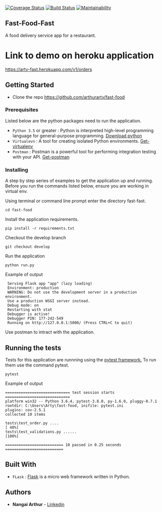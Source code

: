 [![Coverage Status](https://coveralls.io/repos/github/arthurarty/fast-food/badge.svg?branch=develop)](https://coveralls.io/github/arthurarty/fast-food?branch=develop)
[![Build Status](https://travis-ci.com/arthurarty/fast-food.svg?branch=develop)](https://travis-ci.com/arthurarty/fast-food)
[![Maintainability](https://api.codeclimate.com/v1/badges/0d7befbf06875d2ca626/maintainability)](https://codeclimate.com/github/arthurarty/fast-food/maintainability)
## Fast-Food-Fast 
A food delivery service app for a restaurant.

# Link to demo on heroku application
https://arty-fast.herokuapp.com/v1/orders

## Getting Started
* Clone the repo https://github.com/arthurarty/fast-food

### Prerequisites

Listed below are the python packages need to run the application.

* `Python 3.5` or greater : Python is interpreted high-level programming language for general-purpose programming. [Download python](https://www.python.org/downloads/)
* `Virtualevn` : A tool for creating isolated Python environments. [Get-virtualenv](https://packaging.python.org/key_projects/#virtualenv) 
* `Postman` : Postman is a powerful tool for performing integration testing with your API. [Get-postman](https://www.getpostman.com/)

### Installing

A step by step series of examples to get the application up and running. Before you run the commands listed below, ensure you are working in virtual env. 

Using terminal or command line prompt enter the directory fast-fast.

```
cd fast-food
```

Install the application requirements.

```
pip install -r requirements.txt
```
Checkout the develop branch

```
git checkout develop
```
Run the application

```
python run.py
```
Example of output
```(fast-food) C:\Users\Arty\fast-food>python run.py
 Serving Flask app "app" (lazy loading)
 Environment: production
 WARNING: Do not use the development server in a production environment.
 Use a production WSGI server instead.
 Debug mode: on
 Restarting with stat
 Debugger is active!
 Debugger PIN: 177-242-549
 Running on http://127.0.0.1:5000/ (Press CTRL+C to quit)
```
Use postman to intract with the application. 
## Running the tests

Tests for this application are runnning using the [pytest framework.](https://docs.pytest.org/en/latest/)
To run them use the command pytest.
```
pytest
```
Example of output 
```
============================= test session starts =============================
platform win32 -- Python 3.6.4, pytest-3.8.0, py-1.6.0, pluggy-0.7.1
rootdir: C:\Users\Arty\fast-food, inifile: pytest.ini
plugins: cov-2.5.1
collected 10 items

tests\test_order.py ....                                                 [ 40%]
tests\test_validations.py ......                                         [100%]

========================== 10 passed in 0.25 seconds ==========================
```
## Built With

* `FLask` : [Flask](http://flask.pocoo.org/) is a micro web framework written in Python.

## Authors

* **Nangai Arthur** - [Linkedin](www.linkedin.com/in/arthur-nangai)

